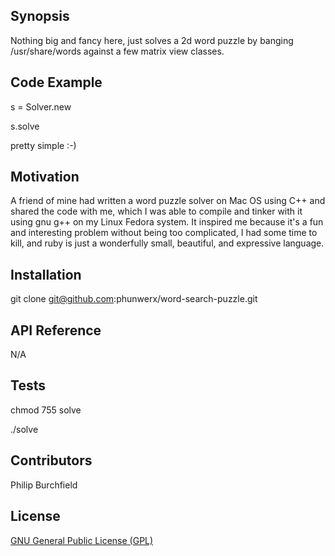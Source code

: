 ## Synopsis

Nothing big and fancy here, just solves a 2d word puzzle by banging /usr/share/words against a few matrix view classes.

## Code Example

s = Solver.new

s.solve

pretty simple :-)

## Motivation

A friend of mine had written a word puzzle solver on Mac OS using C++ and shared the code with me, which I was able to compile and tinker with it using gnu g++ on my Linux Fedora system.  It inspired me because it's a fun and interesting problem without being too complicated, I had some time to kill, and ruby is just a wonderfully small, beautiful, and expressive language.

## Installation

git clone git@github.com:phunwerx/word-search-puzzle.git

## API Reference

N/A

## Tests

chmod 755 solve

./solve

## Contributors

Philip Burchfield

## License

[GNU General Public License (GPL)](https://github.com/phunwerx/word-search-puzzle/blob/master/LICENSE.md)

